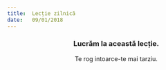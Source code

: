```yaml
---
title:  Lecție zilnică
date:   09/01/2018
---
```


### <center>Lucrăm la această lecție.</center>
<center>Te rog intoarce-te mai tarziu.</center>